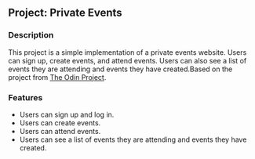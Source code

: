 ## Project: Private Events

### Description
This project is a simple implementation of a private events website. Users can sign up, create events, and attend events. Users can also see a list of events they are attending and events they have created.Based on the project from [The Odin Project](https://www.theodinproject.com/paths/full-stack-ruby-on-rails/courses/ruby-on-rails/lessons/private-events).

### Features
- Users can sign up and log in.
- Users can create events.
- Users can attend events.
- Users can see a list of events they are attending and events they have created.


